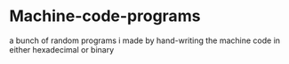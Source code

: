 # Machine-code-programs
a bunch of random programs i made by hand-writing the machine code in either hexadecimal or binary
